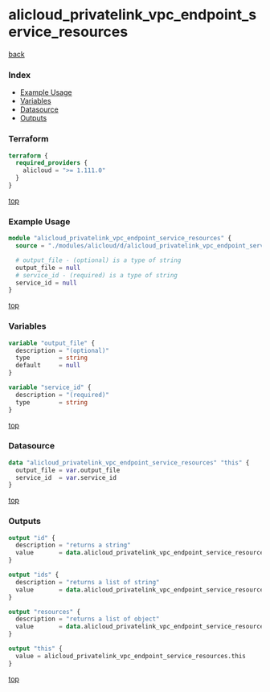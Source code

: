 # alicloud_privatelink_vpc_endpoint_service_resources

[back](../alicloud.md)

### Index

- [Example Usage](#example-usage)
- [Variables](#variables)
- [Datasource](#datasource)
- [Outputs](#outputs)

### Terraform

```terraform
terraform {
  required_providers {
    alicloud = ">= 1.111.0"
  }
}
```

[top](#index)

### Example Usage

```terraform
module "alicloud_privatelink_vpc_endpoint_service_resources" {
  source = "./modules/alicloud/d/alicloud_privatelink_vpc_endpoint_service_resources"

  # output_file - (optional) is a type of string
  output_file = null
  # service_id - (required) is a type of string
  service_id = null
}
```

[top](#index)

### Variables

```terraform
variable "output_file" {
  description = "(optional)"
  type        = string
  default     = null
}

variable "service_id" {
  description = "(required)"
  type        = string
}
```

[top](#index)

### Datasource

```terraform
data "alicloud_privatelink_vpc_endpoint_service_resources" "this" {
  output_file = var.output_file
  service_id  = var.service_id
}
```

[top](#index)

### Outputs

```terraform
output "id" {
  description = "returns a string"
  value       = data.alicloud_privatelink_vpc_endpoint_service_resources.this.id
}

output "ids" {
  description = "returns a list of string"
  value       = data.alicloud_privatelink_vpc_endpoint_service_resources.this.ids
}

output "resources" {
  description = "returns a list of object"
  value       = data.alicloud_privatelink_vpc_endpoint_service_resources.this.resources
}

output "this" {
  value = alicloud_privatelink_vpc_endpoint_service_resources.this
}
```

[top](#index)